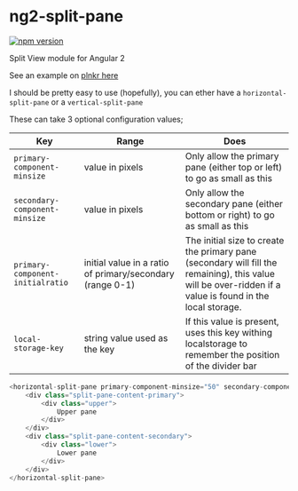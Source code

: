 # ng2-split-pane

[![npm version](https://badge.fury.io/js/ng2-split-pane.svg)](https://www.npmjs.com/package/ng2-split-panehttps://badge.fury.io/js/ng2-split-pane.sv://plnkr.co/bxgcK29PNl9lexw6z6Ym)

Split View module for Angular 2

See an example on [plnkr here](https://plnkr.co/bxgcK29PNl9lexw6z6Ym)

I should be pretty easy to use (hopefully), you can ether have a `horizontal-split-pane` or a `vertical-split-pane`

These can take 3 optional configuration values;

|Key                              | Range                                                     | Does                                                                                                     |
|---------------------------------|-----------------------------------------------------------|----------------------------------------------------------------------------------------------------------|
|`primary-component-minsize`      | value in pixels                                           | Only allow the primary pane (either top or left) to go as small as this                                  |
|`secondary-component-minsize`    | value in pixels                                           | Only allow the secondary pane (either bottom or right) to go as small as this                            |
|`primary-component-initialratio` | initial value in a ratio of primary/secondary (range 0-1) | The initial size to create the primary pane (secondary will fill the remaining), this value will be over-ridden if a value is found in the local storage.
|`local-storage-key`              | string value used as the key                              | If this value is present, uses this key withing localstorage to remember the position of the divider bar |

```javascript
<horizontal-split-pane primary-component-minsize="50" secondary-component-minsize="100" local-storage-key="split-pane" primary-component-initialratio="0.8">
    <div class="split-pane-content-primary">
        <div class="upper">
            Upper pane
        </div>
    </div>
    <div class="split-pane-content-secondary">
        <div class="lower">
            Lower pane
        </div>
    </div>
</horizontal-split-pane>

```
